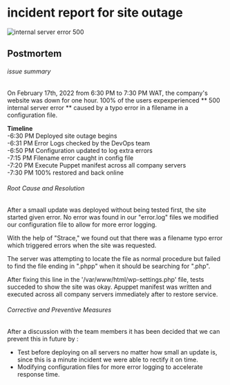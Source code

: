# incident report for site outage #

![internal server error 500](https://www.lifewire.com/thmb/5hOU7hTnn89zLe-szoztWtlmCXo=/650x0/filters:no_upscale():max_bytes(150000):strip_icc():format(webp)/500-internal-server-error-explained-2622938-1485165a9b6942f09f2f5257682c0b6e.png)<br />
## Postmortem <br />
###### issue summary<br />
On February 17th, 2022 from 6:30 PM to 7:30 PM WAT, the company's website was down for one hour. 100% of the users expexperienced ** 500 internal server error ** caused by a typo error in a filename in a configuration file. <br />

**Timeline** <br />
-6:30 PM Deployed site outage begins <br />
-6:31 PM Error Logs checked by the DevOps team <br />
-6:50 PM Configuration updated to log extra errors <br />
-7:15 PM Filename error caught in config file <br />
-7:20 PM Execute Puppet manifest across all company servers <br />
-7:30 PM 100% restored and back online <br />

###### Root Cause and Resolution <br />

After a smaall update was deployed without being tested first, the site started given error. No error was found in our "error.log" files we modified our configuration file to allow for more error logging.

With the help of "Strace," we found out that there was a filename typo error which triggered errors when the site was requested.

The server was attempting to locate the file as normal procedure but failed to find the file ending in ".phpp" when it should be searching for ".php".

After fixing this line in the '/var/www/html/wp-settings.php' file, tests succeded to show the site was okay. Apuppet manifest was written and executed across all company servers immediately after to restore service.
<br />

###### Corrective and Preventive Measures <br />
After a discussion with the team members it has been decided that we can prevent this in future by :
<br />
- Test before deploying on all servers no matter how small an update is, since this is a minute incident we were able to rectify it on time. <br />
- Modifying configuration files for more error logging to accelerate response time.
